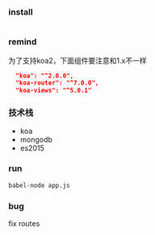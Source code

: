 ### install
```bash
```

### remind

为了支持koa2，下面组件要注意和1.x不一样
```json
  "koa": "^2.0.0",
  "koa-router": "^7.0.0",
  "koa-views": "^5.0.1"
```

### 技术栈
* koa
* mongodb
* es2015

### run

```bash
babel-node app.js
```

### bug
fix routes
